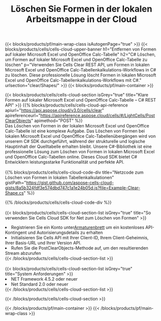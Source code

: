 ﻿---
title:  Löschen Sie Formen in der lokalen Arbeitsmappe in der Cloud
description: Cloud-APIs und SDKs zum Löschen von Formen unter Microsoft Excel und OpenOffice Calc. Klare Formen in lokalen Tabellenkalkulationen durch die Cells Cloud API. SDK unterstützt verschiedene Entwicklungssprachen. Dazu gehören Android, C#, Go, Java, NodeJS, Perl, PHP, Python, Ruby und Swift.
---
{{< blocks/products/pf/main-wrap-class isAutogenPage="true" >}}
{{< blocks/products/cells/cells-cloud-upper-banner h1="Entfernen von Formen auf lokaler Microsoft Excel und OpenOffice Calc-Tabelle" h2="C# Löschen, um Formen auf lokaler Microsoft Excel und OpenOffice Calc-Tabelle zu löschen" p="Verwenden Sie Cells Clear REST API, um Formen in lokalen Microsoft Excel und OpenOffice Calc-Tabellenkalkulations-Workflows in C# zu löschen. Diese professionelle Lösung löscht Formen in lokalen Microsoft Excel und OpenOffice Calc-Tabellenkalkulations-Workflows mit C#." urlsection="clear/Shapes/" >}}
{{< blocks/products/pf/main-container >}}

{{< blocks/products/cells/cells-cloud-section isGrey="true" title="Klare Formen auf lokaler Microsoft Excel und OpenOffice Calc-Tabelle – C# REST API" >}}
{{% blocks/products/cells/cells-cloud-api-reference apiurl="https://api.aspose.cloud/v3.0/cells/clear" apireferenceurl="https://apireference.aspose.cloud/cells/#/LightCells/PostClearObjects" apimethod="POST" %}}
<br/>
Das Löschen von Formen in der lokalen Microsoft Excel und OpenOffice Calc-Tabelle ist eine komplexe Aufgabe. Das Löschen von Formen bei lokalen Microsoft Excel und OpenOffice Calc-Tabellenübergängen wird von unserem C# SDK durchgeführt, während der strukturelle und logische Hauptinhalt der Quelltabelle erhalten bleibt. Unsere C#-Bibliothek ist eine professionelle Lösung zum Löschen von Formen in lokalen Microsoft Excel und OpenOffice Calc-Tabellen online. Dieses Cloud SDK bietet C# Entwicklern leistungsstarke Funktionalität und perfekte API.
<br/>
<br/>
{{% blocks/products/cells/cells-cloud-code-div title="Netzcode zum Löschen von Formen in lokalen Tabellenkalkulationen" gistPath="https://gist.github.com/aspose-cells-cloud-gists/8a5b324fdf3e574dbd747c1a1e24b05d.js?file=Example-Clear-Shape.cs" %}}
  
{{% /blocks/products/cells/cells-cloud-code-div %}}
<br/>
<br/>
{{< blocks/products/cells/cells-cloud-section-list isGrey="true" title="So verwenden Sie Cells Cloud SDK for Net zum Löschen von Formen" >}}
<li> Registrieren Sie ein Konto unter<a href="https://dashboard.aspose.cloud/">Armaturenbrett</a> um ein kostenloses API-Kontingent und Autorisierungsdetails zu erhalten</li>
<li>Initialisieren Sie Cells API mit Ihrer Client-ID, Ihrem Client-Geheimnis, Ihrer Basis-URL und Ihrer Version API.</li>
<li>Rufen Sie die PostClearObjects-Methode auf, um den resultierenden Stream abzurufen</li>
{{< /blocks/products/cells/cells-cloud-section-list >}}
<br/>
<br/>
{{< blocks/products/cells/cells-cloud-section-list isGrey="true" title="System Anforderungen" >}}
<li>NET Framework 4.5.2 oder neuer</li>
<li>Net Standard 2.0 oder neuer</li>
{{< /blocks/products/cells/cells-cloud-section-list >}}

{{< /blocks/products/cells/cells-cloud-section >}}

{{< /blocks/products/pf/main-container >}}
{{< /blocks/products/pf/main-wrap-class >}}
